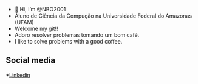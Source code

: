 - 👋 Hi, I’m @NBO2001
- Aluno de Ciência da Compução na Universidade Federal do Amazonas (UFAM)
- Welcome my git!!
- Adoro resolver problemas tomando um bom café.
- I like to solve problems with a good coffee.
## Social media
*[Linkedin](https://www.linkedin.com/in/natanael-bezerra)
<!---
NBO2001/NBO2001 is a ✨ special ✨ repository because its `README.md` (this file) appears on your GitHub profile.
You can click the Preview link to take a look at your changes.
--->
